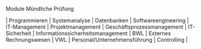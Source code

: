 Module Mündliche Prüfung  
  
  
| Programmieren  | Systemanalyse  | Datenbanken  | Softwareengineering  | IT-Management  | Projektmanagement  | Geschäftsprozessmanagement  | IT-Sicherheit  | Informationssicherheitsmanagement  | BWL  | Externes Rechnungswesen  | VWL  | Personal/Unternehmensführung  | Controlling |


